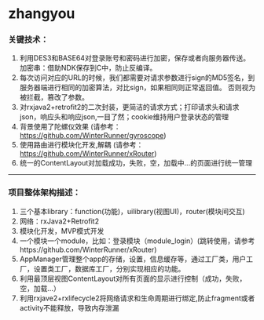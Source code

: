 # zhangyou


### 关键技术：
1. 利用DES3和BASE64对登录账号和密码进行加密，保存或者向服务器传送。加密串：借助NDK保存到C中，防止反编译。
2. 每次访问对应的URL的时候，我们都需要对请求参数进行sign的MD5签名，到服务器端进行相同的加密算法，对比sign，如果相同则正常返回值。
  否则视为被拦截，篡改了参数。
3. 对rxjava2+retrofit2的二次封装，更简洁的请求方式；打印请求头和请求json，响应头和响应json,一目了然；cookie维持用户登录状态的管理
4. 背景使用了陀螺仪效果 (请参考：https://github.com/WinterRunner/gyroscope)
5. 使用路由进行模块化开发,解耦 (请参考：https://github.com/WinterRunner/xRouter)
6. 统一的ContentLayout对加载成功，失败，空，加载中...的页面进行统一管理


***


### 项目整体架构描述：
1. 三个基本library：function(功能)，uilibrary(视图UI)，router(模块间交互)
2. 网络：rxJava2+Retrofit2
3. 模块化开发，MVP模式开发
4. 一个模块一个module，比如：登录模块（module_login）(跳转使用，请参考https://github.com/WinterRunner/xRouter)
5. AppManager管理整个app的存储，设置，信息缓存等，通过工厂类，用户工厂，设置类工厂，数据库工厂，分别实现相应的功能。
6. 利用最顶层视图ContentLayout对所有页面的显示进行控制（成功，失败，空，加载...）
7. 利用rxjave2+rxlifecycle2将网络请求和生命周期进行绑定,防止fragment或者activity不能释放，导致内存泄漏